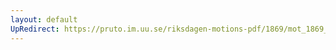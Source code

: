 ```yaml
---
layout: default
UpRedirect: https://pruto.im.uu.se/riksdagen-motions-pdf/1869/mot_1869__ak__47/mot_1869__ak__47-002.pdf
---
```

